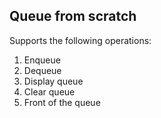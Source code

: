 ## Queue from scratch
Supports the following operations:
1. Enqueue
2. Dequeue
3. Display queue
4. Clear queue
5. Front of the queue
